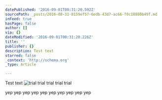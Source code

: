 ```yaml
---
datePublished: '2016-09-01T00:31:20.592Z'
sourcePath: _posts/2016-08-31-8159ef57-6edb-43d7-ac66-f0c10880b49f.md
inFeed: true
hasPage: false
author: []
via: {}
dateModified: '2016-09-01T00:31:20.226Z'
title: ''
publisher: {}
description: Test text
starred: false
_context: 'http://schema.org'
_type: Article

---
```

Test text
![trial trial trial trial trial](https://the-grid-user-content.s3-us-west-2.amazonaws.com/da998b97-6dc9-4af2-8ade-2682b63ff1c9.jpg)

yep yep yep yep yep yep yep yep yep yep